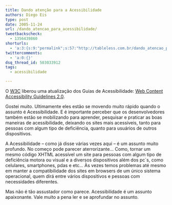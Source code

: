 ```yaml
---
title: Dando atenção para a Acessibilidade
authors: Diego Eis
type: post
date: 2005-11-24
url: /dando_atencao_para_acessibilidade/
tweetbackscheck:
  - 1356439860
shorturls:
  - 'a:3:{s:9:"permalink";s:57:"http://tableless.com.br/dando_atencao_para_acessibilidade";s:7:"tinyurl";s:26:"http://tinyurl.com/44dac6s";s:4:"isgd";s:19:"http://is.gd/HlFViV";}'
twittercomments:
  - 'a:0:{}'
dsq_thread_id: 503033912
tags:
  - acessibilidade

---
```

O [W3C][1] liberou uma atualização dos Guias de Acessibilidade: [Web Content Accessibility Guidelines 2.0][2]. 

Gostei muito. Ultimamente eles estão se movendo muito rápido quando o assunto é Acessibilidade. E é importante perceber que os desenvolvedores também estão se mobilizando para aprender, pesquisar e praticar as boas maneiras de acessibilidade, deixando os sites mais acessíveis, tanto para pessoas com algum tipo de deficiência, quanto para usuários de outros dispositivos. 

A Acessibilidade &#8211; como já disse várias vezes aqui &#8211; é um assunto muito profundo. No começo pode parecer aterrorizante&#8230; Como, tornar um mesmo código XHTML acessível um site para pessoas com algum tipo de deficiência motora ou visual e a diversos dispositivos além dos pc´s, como celulares, smartphones, pdas e etc&#8230; Às vezes temos problemas até mesmo em manter a compatibilidade dos sites em browsers de um único sistema operacional, quem dirá entre vários dispositivos e pessoas com necessidades diferentes.
  
Mas não é tão assustador como parece. Acessibilidade é um assunto apaixonante. Vale muito a pena ler e se aprofundar no assunto.

 [1]: http://www.w3.org/ "World Wide Web Consortium"
 [2]: http://www.w3.org/TR/2005/WD-WCAG20-20051123/